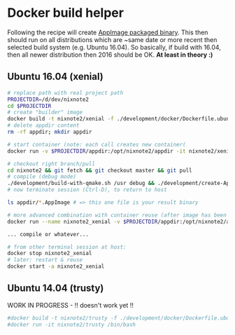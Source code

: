 # Docker build helper
Following the recipe will create [AppImage packaged binary](https://appimage.org/). 
This then should run on all distributions which are ~same date or more recent then selected build system
(e.g. Ubuntu 16.04).
So basically, if build with 16.04, then all newer distribution then 2016 should be OK. 
**At least in theory :)**

## Ubuntu 16.04 (xenial)

```bash
# replace path with real project path
PROJECTDIR=/d/dev/nixnote2
cd $PROJECTDIR
# create "builder" image 
docker build -t nixnote2/xenial -f ./development/docker/Dockerfile.ubuntu_xenial ./development/docker
# delete appdir content
rm -rf appdir; mkdir appdir

# start container (note: each call creates new container(
docker run -v $PROJECTDIR/appdir:/opt/nixnote2/appdir -it nixnote2/xenial /bin/bash

# checkout right branch/pull
cd nixnote2 && git fetch && git checkout master && git pull
# compile (debug mode) 
./development/build-with-qmake.sh /usr debug && ./development/create-AppImage.sh && mv *.AppImage appdir && chmod -R a+rwx appdir
# now terminate session (Ctrl-D), to return to host

ls appdir/*.AppImage # => this one file is your result binary
```

```bash
# more advanced combination with container reuse (after image has been build)
docker run --name nixnote2_xenial -v $PROJECTDIR/appdir:/opt/nixnote2/appdir -it nixnote2/xenial /bin/bash

... compile or whatever...

# from other terminal session at host:
docker stop nixnote2_xenial
# later: restart & reuse
docker start -a nixnote2_xenial
```

## Ubuntu 14.04 (trusty)
WORK IN PROGRESS - !! doesn't work yet !!

```bash  
#docker build -t nixnote2/trusty -f ./development/docker/Dockerfile.ubuntu_trusty .
#docker run -it nixnote2/trusty /bin/bash
```
